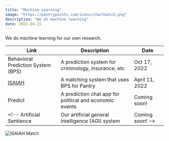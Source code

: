 ```yaml
---
title: "Machine Learning"
image: "https://pantrypoints.com/icons/chartmatch.png"
description: "We do machine learning"
date: 2022-04-15
---
```



We do machine learning for our own research.


Link | Description | Date
--- | --- | ---
Behavioral Prediction System (BPS) | A prediction system for criminology, insurance, etc | Oct 17, 2022
[ISAIAH](https://pantrypoints.com/match) &nbsp; &nbsp; &nbsp; | A matching system that uses BPS for Pantry | April 11, 2022
Predict | A prediction chat app for political and economic events | Coming soon! 
<!-- Artificial Sentience | Our artificial general intelligence (AGI) system | Coming soon! -->


![ISAIAH Match](https://pantrypoints.com/icons/chartmatch.png)


